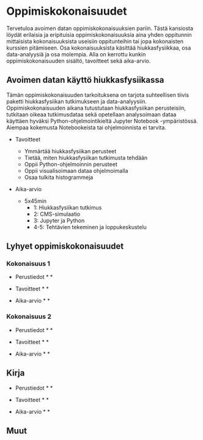 # Oppimiskokonaisuudet

Tervetuloa avoimen datan oppimiskokonaisuuksien pariin. Tästä kansiosta löydät erilaisia ja eripituisia oppimiskokonaisuuksia aina yhden oppitunnin mittaisista kokonaisuuksista useisiin oppitunteihin tai jopa kokonaisten kurssien pitämiseen. Osa kokonaisuuksista käsittää hiukkasfysiikkaa, osa data-analyysiä ja osa molempia. Alla on kerrottu kunkin oppimiskokonaisuuden sisältö, tavoitteet sekä aika-arvio.

## Avoimen datan käyttö hiukkasfysiikassa

Tämän oppimiskokonaisuuden tarkoituksena on tarjota suhteellisen tiivis paketti hiukkasfysiikan tutkimukseen ja data-analyysiin. 
Oppimiskokonaisuuden aikana tutustutaan hiukkasfysiikan perusteisiin, tutkitaan oikeaa tutkimusdataa sekä opetellaan analysoimaan dataa käyttäen hyväksi Python-ohjelmointikieltä Jupyter Notebook -ympäristössä. 
Aiempaa kokemusta Notebookeista tai ohjelmoinnista ei tarvita.

- Tavoitteet
    * Ymmärtää hiukkasfysiikan perusteet
    * Tietää, miten hiukkasfysiikan tutkimusta tehdään
    * Oppii Python-ohjelmoinnin perusteet
    * Oppii visualisoimaan dataa ohjelmoimalla
    * Osaa tulkita histogrammeja

- Aika-arvio
    * 5x45min
        - 1: Hiukkasfysiikan tutkimus
        - 2: CMS-simulaatio
        - 3: Jupyter ja Python
        - 4-5: Tehtävien tekeminen ja loppukeskustelu

## Lyhyet oppimiskokonaisuudet

### Kokonaisuus 1

- Perustiedot
    *
    *
    
- Tavoitteet
    *
    *

- Aika-arvio
    *
    *

### Kokonaisuus 2

- Perustiedot
    *
    *
    
- Tavoitteet
    *
    *

- Aika-arvio
    *
    *

## Kirja

- Perustiedot
    *
    *
    
- Tavoitteet
    *
    *

- Aika-arvio
    *
    *

## Muut
